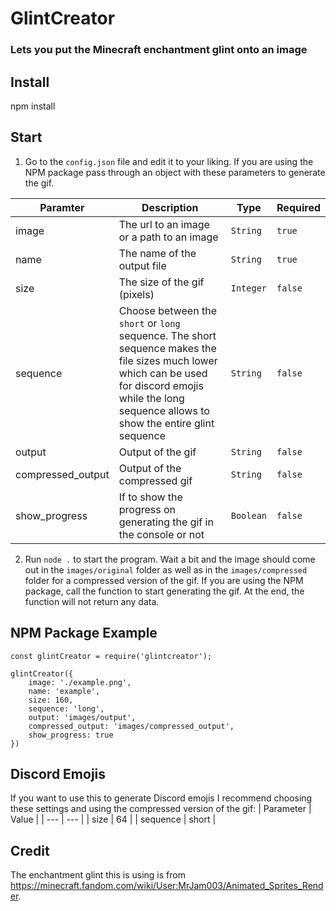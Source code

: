 # GlintCreator

### Lets you put the Minecraft enchantment glint onto an image

## Install

npm install

## Start

1. Go to the `config.json` file and edit it to your liking. If you are using the NPM package pass through an object with these parameters to generate the gif.

| Paramter          | Description                                                                                                                                                                                             | Type      | Required |
| ----------------- | ------------------------------------------------------------------------------------------------------------------------------------------------------------------------------------------------------- | --------- | -------- |
| image             | The url to an image or a path to an image                                                                                                                                                               | `String`  | `true`   |
| name              | The name of the output file                                                                                                                                                                             | `String`  | `true`   |
| size              | The size of the gif (pixels)                                                                                                                                                                            | `Integer` | `false`  |
| sequence          | Choose between the `short` or `long` sequence. The short sequence makes the file sizes much lower which can be used for discord emojis while the long sequence allows to show the entire glint sequence | `String`  | `false`  |
| output            | Output of the gif                                                                                                                                                                                       | `String`  | `false`  |
| compressed_output | Output of the compressed gif                                                                                                                                                                            | `String`  | `false`  |
| show_progress     | If to show the progress on generating the gif in the console or not                                                                                                                                     | `Boolean` | `false`  |

2. Run `node .` to start the program. Wait a bit and the image should come out in the `images/original` folder as well as in the `images/compressed` folder for a compressed version of the gif.
   If you are using the NPM package, call the function to start generating the gif. At the end, the function will not return any data.

## NPM Package Example

```
const glintCreator = require('glintcreator');

glintCreator({
	image: './example.png',
	name: 'example',
	size: 160,
	sequence: 'long',
	output: 'images/output',
	compressed_output: 'images/compressed_output',
	show_progress: true
})
```

## Discord Emojis

If you want to use this to generate Discord emojis I recommend choosing these settings and using the compressed version of the gif:
| Parameter | Value |
| --- | --- |
| size | 64 |
| sequence | short |

## Credit

The enchantment glint this is using is from https://minecraft.fandom.com/wiki/User:MrJam003/Animated_Sprites_Render.
